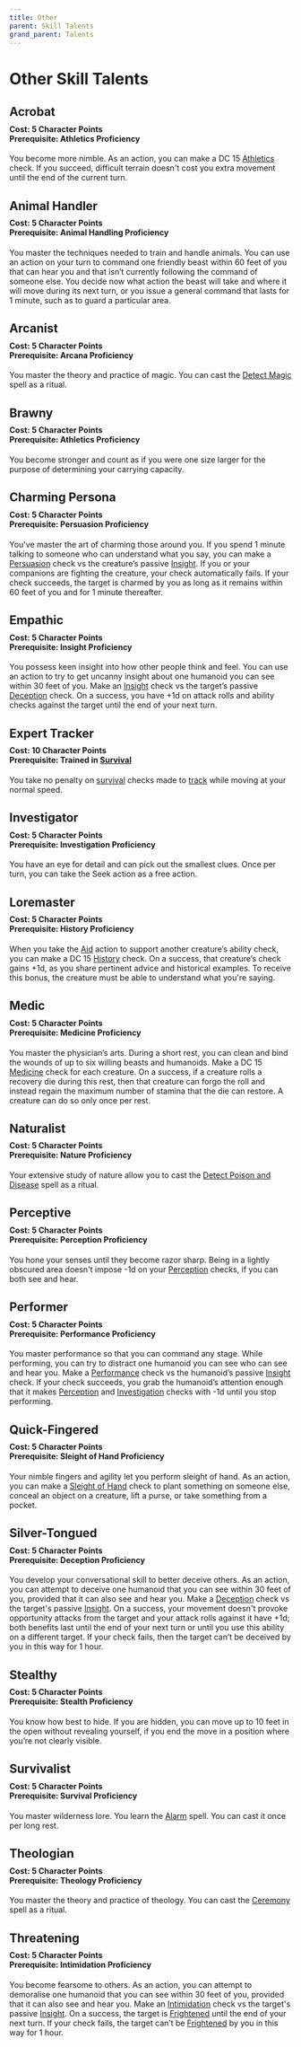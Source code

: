 ```yaml
---
title: Other
parent: Skill Talents
grand_parent: Talents
---
```


# Other Skill Talents

## Acrobat

<div style="margin-top:-10px;"></div>

#### **Cost:** 5 Character Points<br>**Prerequisite:** Athletics Proficiency
You become more nimble. As an action, you can make a DC 15 [Athletics](https://stormchaserroleplaying.com/stormchaserRPG/Skills/Athletics/) check. If you succeed, difficult terrain doesn't cost you extra movement until the end of the current turn.

## Animal Handler

<div style="margin-top:-10px;"></div>

#### **Cost:** 5 Character Points<br>**Prerequisite:** Animal Handling Proficiency
You master the techniques needed to train and handle animals. You can use an action on your turn to command one friendly beast within 60 feet of you that can hear you and that isn’t currently following the command of someone else. You decide now what action the beast will take and where it will move during its next turn, or you issue a general command that lasts for 1 minute, such as to guard a particular area.

## Arcanist

<div style="margin-top:-10px;"></div>

#### **Cost:** 5 Character Points<br>**Prerequisite:** Arcana Proficiency
You master the theory and practice of magic. You can cast the [Detect Magic](https://stormchaserroleplaying.com/stormchaserRPG/Spells/1/Divination/#detect-magic) spell as a ritual.

## Brawny

<div style="margin-top:-10px;"></div>

#### **Cost:** 5 Character Points<br>**Prerequisite:** Athletics Proficiency
You become stronger and count as if you were one size larger for the purpose of determining your carrying capacity.

## Charming Persona

<div style="margin-top:-10px;"></div>

#### **Cost:** 5 Character Points<br>**Prerequisite:** Persuasion Proficiency
You've master the art of charming those around you. If you spend 1 minute talking to someone who can understand what you say, you can make a [Persuasion](https://stormchaserroleplaying.com/stormchaserRPG/Skills/Persuasion/) check vs the creature’s passive [Insight](https://stormchaserroleplaying.com/stormchaserRPG/Skills/Insight/). If you or your companions are fighting the creature, your check automatically fails. If your check succeeds, the target is charmed by you as long as it remains within 60 feet of you and for 1 minute thereafter.

## Empathic

<div style="margin-top:-10px;"></div>

#### **Cost:** 5 Character Points<br>**Prerequisite:** Insight Proficiency
You possess keen insight into how other people think and feel. You can use an action to try to get uncanny insight about one humanoid you can see within 30 feet of you. Make an [Insight](https://stormchaserroleplaying.com/stormchaserRPG/Skills/Insight/) check vs the target’s passive [Deception](https://stormchaserroleplaying.com/stormchaserRPG/Skills/Deception/) check. On a success, you have +1d on attack rolls and ability checks against the target until the end of your next turn.

## Expert Tracker

<div style="margin-top:-10px;"></div>

#### **Cost:** 10 Character Points<br>**Prerequisite:** Trained in [Survival](https://stormchaserroleplaying.com/stormchaserRPG/Skills/Survival/)
You take no penalty on [survival](https://stormchaserroleplaying.com/stormchaserRPG/Skills/Survival/) checks made to [track](https://stormchaserroleplaying.com/stormchaserRPG/Skills/Survival/Track/) while moving at your normal speed.

## Investigator

<div style="margin-top:-10px;"></div>

#### **Cost:** 5 Character Points<br>**Prerequisite:** Investigation Proficiency
You have an eye for detail and can pick out the smallest clues. Once per turn, you can take the Seek action as a free action.

## Loremaster

<div style="margin-top:-10px;"></div>

#### **Cost:** 5 Character Points<br>**Prerequisite:** History Proficiency
When you take the [Aid](https://stormchaserroleplaying.com/stormchaserRPG/Combat/Actions/Aid/) action to support another creature’s ability check, you can make a DC 15 [History](https://stormchaserroleplaying.com/stormchaserRPG/Skills/History/) check. On a success, that creature’s check gains +1d, as you share pertinent advice and historical examples. To receive this bonus, the creature must be able to understand what you're saying.

## Medic

<div style="margin-top:-10px;"></div>

#### **Cost:** 5 Character Points<br>**Prerequisite:** Medicine Proficiency
You master the physician’s arts. During a short rest, you can clean and bind the wounds of up to six willing beasts and humanoids. Make a DC 15 [Medicine](https://stormchaserroleplaying.com/stormchaserRPG/Skills/Medicine/) check for each creature. On a success, if a creature rolls a recovery die during this rest, then that creature can forgo the roll and instead regain the maximum number of stamina that the die can restore. A creature can do so only once per rest.

## Naturalist

<div style="margin-top:-10px;"></div>

#### **Cost:** 5 Character Points<br>**Prerequisite:** Nature Proficiency
Your extensive study of nature allow you to cast the [Detect Poison and Disease](https://stormchaserroleplaying.com/stormchaserRPG/Spells/1/Divination/#detect-poison-and-disease) spell as a ritual.

## Perceptive

<div style="margin-top:-10px;"></div>

#### **Cost:** 5 Character Points<br>**Prerequisite:** Perception Proficiency
You hone your senses until they become razor sharp. Being in a lightly obscured area doesn't impose -1d on your [Perception](https://stormchaserroleplaying.com/stormchaserRPG/General/Perception/) checks, if you can both see and hear.

## Performer

<div style="margin-top:-10px;"></div>

#### **Cost:** 5 Character Points<br>**Prerequisite:** Performance Proficiency
You master performance so that you can command any stage. While performing, you can try to distract one humanoid you can see who can see and hear you. Make a [Performance](https://stormchaserroleplaying.com/stormchaserRPG/Skills/Performance/) check vs the humanoid’s passive [Insight](https://stormchaserroleplaying.com/stormchaserRPG/Skills/Insight/) check. If your check succeeds, you grab the humanoid’s attention enough that it makes [Perception](https://stormchaserroleplaying.com/stormchaserRPG/General/Perception/) and [Investigation](https://stormchaserroleplaying.com/stormchaserRPG/Skills/Investigation/) checks with -1d until you stop performing.

## Quick-Fingered

<div style="margin-top:-10px;"></div>

#### **Cost:** 5 Character Points<br>**Prerequisite:** Sleight of Hand Proficiency
Your nimble fingers and agility let you perform sleight of hand. As an action, you can make a [Sleight of Hand](https://stormchaserroleplaying.com/stormchaserRPG/Skills/SleightofHand/) check to plant something on someone else, conceal an object on a creature, lift a purse, or take something from a pocket.

## Silver-Tongued

<div style="margin-top:-10px;"></div>

#### **Cost:** 5 Character Points<br>**Prerequisite:** Deception Proficiency
You develop your conversational skill to better deceive others. As an action, you can attempt to deceive one humanoid that you can see within 30 feet of you, provided that it can also see and hear you. Make a [Deception](https://stormchaserroleplaying.com/stormchaserRPG/Skills/Deception/) check vs the target's passive [Insight](https://stormchaserroleplaying.com/stormchaserRPG/Skills/Insight/). On a success, your movement doesn't provoke opportunity attacks from the target and your attack rolls against it have +1d; both benefits last until the end of your next turn or until you use this ability on a different target. If your check fails, then the target can’t be deceived by you in this way for 1 hour.

## Stealthy

<div style="margin-top:-10px;"></div>

#### **Cost:** 5 Character Points<br>**Prerequisite:** Stealth Proficiency
You know how best to hide. If you are hidden, you can move up to 10 feet in the open without revealing yourself, if you end the move in a position where you’re not clearly visible.

## Survivalist

<div style="margin-top:-10px;"></div>

#### **Cost:** 5 Character Points<br>**Prerequisite:** Survival Proficiency
You master wilderness lore. You learn the [Alarm](https://stormchaserroleplaying.com/stormchaserRPG/Spells/1/Warding/#alarm) spell. You can cast it once per long rest.

## Theologian

<div style="margin-top:-10px;"></div>

#### **Cost:** 5 Character Points<br>**Prerequisite:** Theology Proficiency
You master the theory and practice of theology. You can cast the [Ceremony](https://stormchaserroleplaying.com/stormchaserRPG/Spells/1/Warding/#ceremony) spell as a ritual.

## Threatening

<div style="margin-top:-10px;"></div>

#### **Cost:** 5 Character Points<br>**Prerequisite:** Intimidation Proficiency
You become fearsome to others. As an action, you can attempt to demoralise one humanoid that you can see within 30 feet of you, provided that it can also see and hear you. Make an [Intimidation](https://stormchaserroleplaying.com/stormchaserRPG/Skills/Intimidation/) check vs the target's passive [Insight](https://stormchaserroleplaying.com/stormchaserRPG/Skills/Insight/). On a success, the target is [Frightened](https://stormchaserroleplaying.com/stormchaserRPG/Conditions/Frightened/) until the end of your next turn. If your check fails, the target can’t be [Frightened](https://stormchaserroleplaying.com/stormchaserRPG/Conditions/Frightened/) by you in this way for 1 hour.

